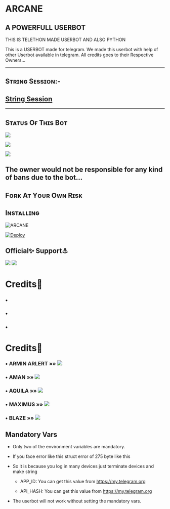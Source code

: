 # ARCANE

## A POWERFULL USERBOT 
THIS IS TELETHON MADE USERBOT AND ALSO PYTHON

This is a USERBOT made for telegram. We made this userbot  with help of  other Userbot available in telegram. All credits goes to their Respective Owners...

------------------------------------------------

## Sᴛʀɪɴɢ Sᴇssɪᴏɴ:-

## [String Session](https://replit.com/@Arcane120/ArcaneBot#main.py)

-------------------------------------------------

## Sᴛᴀᴛᴜs Oғ Tʜɪs Bᴏᴛ
<p align="left"><a href="https://github.com/Arcane120/ARCANE-USERBOT/Network/members"><img src="https://img.shields.io/github/forks/majid-nex/nextron-bot?label=Forks&logoColor=pink&style=social"></a><p align="left"><a href="https://github.com/Arcane120/ARCANE-USERBOT/stargazers"><img src="https://img.shields.io/badge/Arcane-Arcane--USERBOT-red"></a><p align="left"><a href="https://github.com/Arcane120/ARCANE-USERBOT"><img src="https://img.shields.io/badge/Arcane-Arcane--USERBOT-red"></a>

## The owner would not be responsible for any kind of bans due to the bot...
## Fᴏʀᴋ Aᴛ Yᴏᴜʀ Oᴡɴ Rɪsᴋ
## Iɴsᴛᴀʟʟɪɴɢ

![ARCANE](https://telegra.ph/file/91d386b1f7db6c76abf80.jpg)

[![Deploy](https://www.herokucdn.com/deploy/button.svg)](https://heroku.com/deploy?template=https://github.com/shakoHSYNV/userrr)
 
 ## Official✨ Support⚓
<a href="https://t.me/Arcane_Bot_Updates"><img src="https://img.shields.io/badge/Join-Support%20Channel-red.svg?style=for-the-badge&logo=Telegram"></a>
<a href="https://t.me/Arcane_Bot_Support"><img src="https://img.shields.io/badge/Join-Support%20Group-blue.svg?style=for-the-badge&logo=Telegram"></a>


 # Credits🤖
### • 
### • 

### • 

# Credits👤
### • ARMIN ARLERT   »»  <a href="https://github.com/ryukmadox" alt="ARMIN"> <img src="https://img.shields.io/badge/ARMIN-30302f?logo=github" /></a>

### • AMAN   »»  <a href="https://github.com/amanpandey7647" alt="AMAN"> <img src="https://img.shields.io/badge/AMAN-30302f?logo=github" /></a>

### • AQUILA   »»  <a href="https://github.com/Aquila-14" alt="AQUILA"> <img src="https://img.shields.io/badge/AQUILA-30302f?logo=github" /></a>

### • MAXIMUS   »»  <a href="https://github.com/MAXIMUSOP" alt="MAXIMUS"> <img src="https://img.shields.io/badge/MAXIMUS-30302f?logo=github" /></a>

### • BLAZE   »»  <a href="https://github.com/bot-support" alt="BLAZE"> <img src="https://img.shields.io/badge/BLAZE-30302f?logo=github" /></a>

## Mandatory Vars

- Only two of the environment variables are mandatory.

- If you face error like this struct error of 275 byte like this 
- So it is because you log in many devices just terminate devices and make string

    - APP_ID:   You can get this value from https://my.telegram.org

    - API_HASH:   You can get this value from https://my.telegram.org

- The userbot will not work without setting the mandatory vars.
